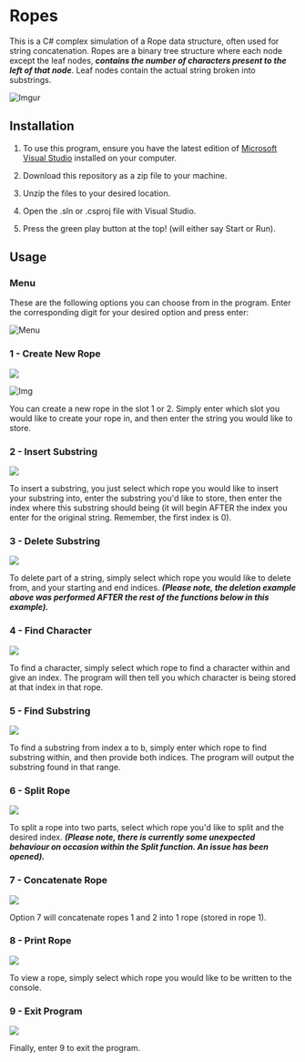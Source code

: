 # Ropes

This is a C# complex simulation of a Rope data structure, often used for string concatenation. Ropes are a binary tree structure where each node except the leaf nodes, ***contains the number of characters present to the left of that node***. Leaf nodes contain the actual string broken into substrings.

![Imgur](https://i.imgur.com/wlxUJse.jpeg)



## Installation

1. To use this program, ensure you have the latest edition of [Microsoft Visual Studio](https://visualstudio.microsoft.com/#vs-section) installed on your computer.

2. Download this repository as a zip file to your machine.

3. Unzip the files to your desired location.

4. Open the .sln or .csproj file with Visual Studio.

5. Press the green play button at the top! (will either say Start or Run).

   

## Usage

### Menu

These are the following options you can choose from in the program. Enter the corresponding digit for your desired option and press enter:

![Menu](https://i.imgur.com/QlJxn0F.png)



### 1 - Create New Rope

![](https://i.imgur.com/vKwRkjH.png)

![Img](https://i.imgur.com/IWqYgF6.png)

You can create a new rope in the slot 1 or 2. Simply enter which slot you would like to create your rope in, and then enter the string you would like to store.



### 2 - Insert Substring

![](https://i.imgur.com/Q43TtWu.png)

To insert a substring, you just select which rope you would like to insert your substring into, enter the substring you'd like to store, then enter the index where this substring should being (it will begin AFTER the index you enter for the original string. Remember, the first index is 0).



### 3 - Delete Substring

![](https://i.imgur.com/hhM6hXO.png)

To delete part of a string, simply select which rope you would like to delete from, and your starting and end indices. ***(Please note, the deletion example above was performed AFTER the rest of the functions below in this example).***



### 4 - Find Character

![](https://i.imgur.com/ItmGm2Q.png)

To find a character, simply select which rope to find a character within and give an index. The program will then tell you which character is being stored at that index in that rope.



### 5 - Find Substring

![](https://i.imgur.com/qVdn5Lr.png)

To find a substring from index a to b, simply enter which rope to find substring within, and then provide both indices. The program will output the substring found in that range.



### 6 - Split Rope

![](https://i.imgur.com/mAvAYsS.png)

To split a rope into two parts, select which rope you'd like to split and the desired index. ***(Please note, there is currently some unexpected behaviour on occasion within the Split function. An issue has been opened).***



### 7 - Concatenate Rope

![](https://i.imgur.com/B3sShYn.png)

Option 7 will concatenate ropes 1 and 2 into 1 rope (stored in rope 1).



### 8 - Print Rope

![](https://i.imgur.com/zzfYPOw.png)

To view a rope, simply select which rope you would like to be written to the console.



### 9 - Exit Program

![](https://i.imgur.com/AyTp9H8.png)

Finally, enter 9 to exit the program.
